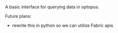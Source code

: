 A basic interface for querying data in optopus.

Future plans:
  - rewrite this in python so we can utilize Fabric apis
